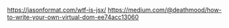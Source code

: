 https://jasonformat.com/wtf-is-jsx/
https://medium.com/@deathmood/how-to-write-your-own-virtual-dom-ee74acc13060